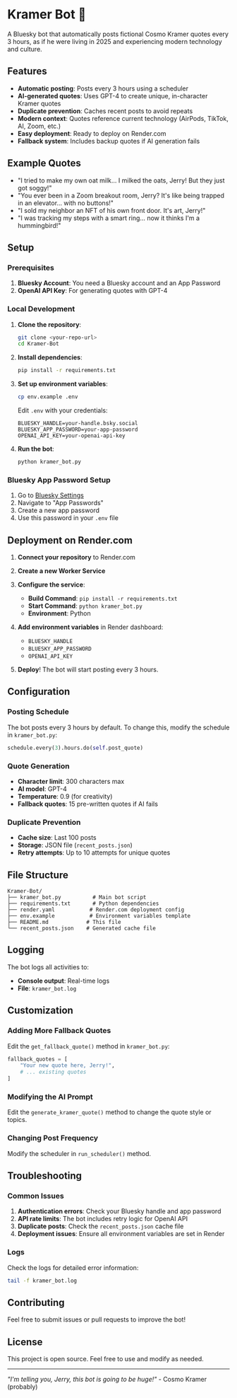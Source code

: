 # Kramer Bot 🤖

A Bluesky bot that automatically posts fictional Cosmo Kramer quotes every 3 hours, as if he were living in 2025 and experiencing modern technology and culture.

## Features

- **Automatic posting**: Posts every 3 hours using a scheduler
- **AI-generated quotes**: Uses GPT-4 to create unique, in-character Kramer quotes
- **Duplicate prevention**: Caches recent posts to avoid repeats
- **Modern context**: Quotes reference current technology (AirPods, TikTok, AI, Zoom, etc.)
- **Easy deployment**: Ready to deploy on Render.com
- **Fallback system**: Includes backup quotes if AI generation fails

## Example Quotes

- "I tried to make my own oat milk… I milked the oats, Jerry! But they just got soggy!"
- "You ever been in a Zoom breakout room, Jerry? It's like being trapped in an elevator… with no buttons!"
- "I sold my neighbor an NFT of his own front door. It's art, Jerry!"
- "I was tracking my steps with a smart ring… now it thinks I'm a hummingbird!"

## Setup

### Prerequisites

1. **Bluesky Account**: You need a Bluesky account and an App Password
2. **OpenAI API Key**: For generating quotes with GPT-4

### Local Development

1. **Clone the repository**:
   ```bash
   git clone <your-repo-url>
   cd Kramer-Bot
   ```

2. **Install dependencies**:
   ```bash
   pip install -r requirements.txt
   ```

3. **Set up environment variables**:
   ```bash
   cp env.example .env
   ```
   
   Edit `.env` with your credentials:
   ```
   BLUESKY_HANDLE=your-handle.bsky.social
   BLUESKY_APP_PASSWORD=your-app-password
   OPENAI_API_KEY=your-openai-api-key
   ```

4. **Run the bot**:
   ```bash
   python kramer_bot.py
   ```

### Bluesky App Password Setup

1. Go to [Bluesky Settings](https://bsky.app/settings)
2. Navigate to "App Passwords"
3. Create a new app password
4. Use this password in your `.env` file

## Deployment on Render.com

1. **Connect your repository** to Render.com
2. **Create a new Worker Service**
3. **Configure the service**:
   - **Build Command**: `pip install -r requirements.txt`
   - **Start Command**: `python kramer_bot.py`
   - **Environment**: Python

4. **Add environment variables** in Render dashboard:
   - `BLUESKY_HANDLE`
   - `BLUESKY_APP_PASSWORD`
   - `OPENAI_API_KEY`

5. **Deploy**! The bot will start posting every 3 hours.

## Configuration

### Posting Schedule
The bot posts every 3 hours by default. To change this, modify the schedule in `kramer_bot.py`:

```python
schedule.every(3).hours.do(self.post_quote)
```

### Quote Generation
- **Character limit**: 300 characters max
- **AI model**: GPT-4
- **Temperature**: 0.9 (for creativity)
- **Fallback quotes**: 15 pre-written quotes if AI fails

### Duplicate Prevention
- **Cache size**: Last 100 posts
- **Storage**: JSON file (`recent_posts.json`)
- **Retry attempts**: Up to 10 attempts for unique quotes

## File Structure

```
Kramer-Bot/
├── kramer_bot.py          # Main bot script
├── requirements.txt       # Python dependencies
├── render.yaml           # Render.com deployment config
├── env.example           # Environment variables template
├── README.md            # This file
└── recent_posts.json    # Generated cache file
```

## Logging

The bot logs all activities to:
- **Console output**: Real-time logs
- **File**: `kramer_bot.log`

## Customization

### Adding More Fallback Quotes
Edit the `get_fallback_quote()` method in `kramer_bot.py`:

```python
fallback_quotes = [
    "Your new quote here, Jerry!",
    # ... existing quotes
]
```

### Modifying the AI Prompt
Edit the `generate_kramer_quote()` method to change the quote style or topics.

### Changing Post Frequency
Modify the scheduler in `run_scheduler()` method.

## Troubleshooting

### Common Issues

1. **Authentication errors**: Check your Bluesky handle and app password
2. **API rate limits**: The bot includes retry logic for OpenAI API
3. **Duplicate posts**: Check the `recent_posts.json` cache file
4. **Deployment issues**: Ensure all environment variables are set in Render

### Logs
Check the logs for detailed error information:
```bash
tail -f kramer_bot.log
```

## Contributing

Feel free to submit issues or pull requests to improve the bot!

## License

This project is open source. Feel free to use and modify as needed.

---

*"I'm telling you, Jerry, this bot is going to be huge!"* - Cosmo Kramer (probably) 